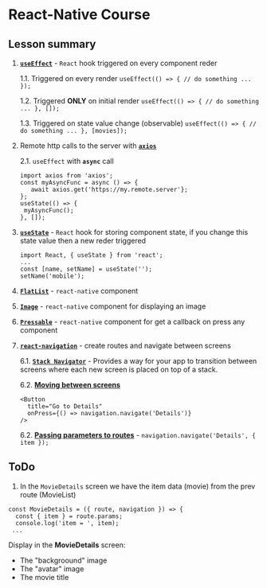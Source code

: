 # React-Native Course

## Lesson summary
1. [**`useEffect`**](https://reactjs.org/docs/hooks-overview.html) - `React` hook triggered on every component reder

   1.1. Triggered on every render 
   ```useEffect(() => { // do something ... });```
   
   1.2. Triggered **ONLY** on initial render
   ```useEffect(() => { // do something ... }, []);```
   
   1.3. Triggered on state value change (observable)
   ```useEffect(() => { // do something ... }, [movies]);```
   
2. Remote http calls to the server with [**`axios`**](https://github.com/axios/axios)

   2.1. `useEffect` with **`async`** call
   ```
   import axios from 'axios';
   const myAsyncFunc = async () => { 
      await axios.get('https://my.remote.server'};
   };
   useState(() => { 
    myAsyncFunc();
   }, []);
   ```
3. [**`useState`**](https://reactjs.org/docs/hooks-state.html) - `React` hook for storing component state, if you change this state value then a new reder triggered
   ```
   import React, { useState } from 'react';
   ...
   const [name, setName] = useState('');
   setName('mobile');
   ```
   
4. [**`FlatList`**](www.google.com) - `react-native` component 
4. [**`Image`**](https://reactnative.dev/docs/image) - `react-native` component for displaying an image
5. [**`Pressable`**](https://reactnative.dev/docs/pressable) - `react-native` component for get a callback on press any component
6. [**`react-navigation`**](https://reactnavigation.org/docs/hello-react-navigation/) - create routes and navigate between screens

   6.1. [**`Stack Navigator`**](https://reactnavigation.org/docs/stack-navigator/) - Provides a way for your app to transition between screens where each new screen is placed on top of a stack.
   
   6.2. [**Moving between screens**](https://reactnavigation.org/docs/navigating)
      ```
      <Button
        title="Go to Details"
        onPress={() => navigation.navigate('Details')}
      />
      ```
   6.2. [**Passing parameters to routes**](https://reactnavigation.org/docs/params) - `navigation.navigate('Details', { item });`
  
## ToDo
1. In the `MovieDetails` screen we have the item data (movie) from the prev route (MovieList)
```
const MovieDetails = ({ route, navigation }) => {
  const { item } = route.params;
  console.log('item = ', item);
 ...
```
Display in the **MovieDetails** screen:
* The "backgroound" image
* The "avatar" image
* The movie title

